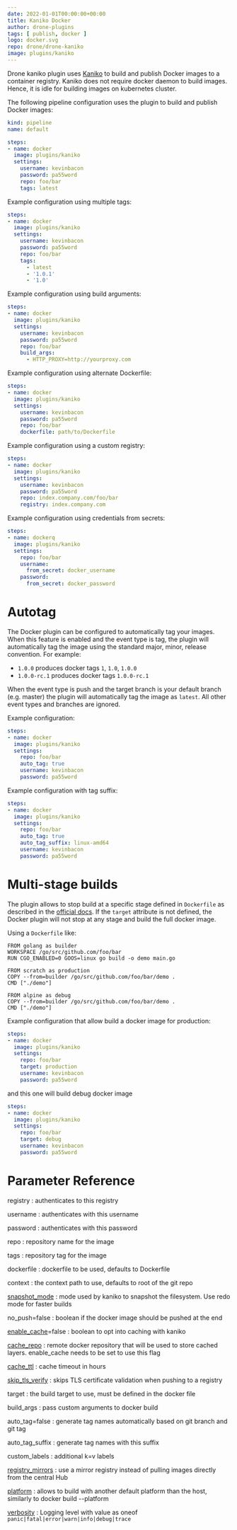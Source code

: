 ```yaml
---
date: 2022-01-01T00:00:00+00:00
title: Kaniko Docker
author: drone-plugins
tags: [ publish, docker ]
logo: docker.svg
repo: drone/drone-kaniko
image: plugins/kaniko
---
```


Drone kaniko plugin uses [Kaniko](https://github.com/GoogleContainerTools/kaniko) to build and publish Docker images to a container registry. Kaniko does not require docker daemon to build images. Hence, it is idle for building images on kubernetes cluster.


The following pipeline configuration uses the plugin to build and publish Docker images:

```yaml
kind: pipeline
name: default

steps:
- name: docker
  image: plugins/kaniko
  settings:
    username: kevinbacon
    password: pa55word
    repo: foo/bar
    tags: latest
```

Example configuration using multiple tags:

```yaml
steps:
- name: docker
  image: plugins/kaniko
  settings:
    username: kevinbacon
    password: pa55word
    repo: foo/bar
    tags:
      - latest
      - '1.0.1'
      - '1.0'
```

Example configuration using build arguments:

```yaml
steps:
- name: docker
  image: plugins/kaniko
  settings:
    username: kevinbacon
    password: pa55word
    repo: foo/bar
    build_args:
      - HTTP_PROXY=http://yourproxy.com
```

Example configuration using alternate Dockerfile:

```yaml
steps:
- name: docker
  image: plugins/kaniko
  settings:
    username: kevinbacon
    password: pa55word
    repo: foo/bar
    dockerfile: path/to/Dockerfile
```

Example configuration using a custom registry:

```yaml
steps:
- name: docker
  image: plugins/kaniko
  settings:
    username: kevinbacon
    password: pa55word
    repo: index.company.com/foo/bar
    registry: index.company.com
```

Example configuration using credentials from secrets:

```yaml
steps:
- name: dockerq
  image: plugins/kaniko
  settings:
    repo: foo/bar
    username:
      from_secret: docker_username
    password:
      from_secret: docker_password
```

# Autotag

The Docker plugin can be configured to automatically tag your images. When this feature is enabled and the event type is tag, the plugin will automatically tag the image using the standard major, minor, release convention. For example:

* `1.0.0` produces docker tags `1`, `1.0`, `1.0.0`
* `1.0.0-rc.1` produces docker tags `1.0.0-rc.1`

When the event type is push and the target branch is your default branch (e.g. master) the plugin will automatically tag the image as `latest`. All other event types and branches are ignored.

Example configuration:

```yaml
steps:
- name: docker  
  image: plugins/kaniko
  settings:
    repo: foo/bar
    auto_tag: true
    username: kevinbacon
    password: pa55word
```

Example configuration with tag suffix:

```yaml
steps:
- name: docker  
  image: plugins/kaniko
  settings:
    repo: foo/bar
    auto_tag: true
    auto_tag_suffix: linux-amd64
    username: kevinbacon
    password: pa55word
```

# Multi-stage builds

The plugin allows to stop build at a specific stage defined in `Dockerfile` as described in the [official docs](https://docs.docker.com/develop/develop-images/multistage-build/#name-your-build-stages).
If the `target` attribute is not defined, the Docker plugin will not stop at any stage and build the full docker image.

Using a `Dockerfile` like:

```
FROM golang as builder
WORKSPACE /go/src/github.com/foo/bar
RUN CGO_ENABLED=0 GOOS=linux go build -o demo main.go

FROM scratch as production
COPY --from=builder /go/src/github.com/foo/bar/demo .
CMD ["./demo"]

FROM alpine as debug
COPY --from=builder /go/src/github.com/foo/bar/demo .
CMD ["./demo"]
```

Example configuration that allow build a docker image for production:

```yaml
steps:
- name: docker  
  image: plugins/kaniko
  settings:
    repo: foo/bar
    target: production
    username: kevinbacon
    password: pa55word
```

and this one will build debug docker image

```yaml
steps:
- name: docker  
  image: plugins/kaniko
  settings:
    repo: foo/bar
    target: debug
    username: kevinbacon
    password: pa55word
```

# Parameter Reference

registry
: authenticates to this registry

username
: authenticates with this username

password
: authenticates with this password

repo
: repository name for the image

tags
: repository tag for the image

dockerfile
: dockerfile to be used, defaults to Dockerfile

context
: the context path to use, defaults to root of the git repo

[snapshot_mode](https://github.com/GoogleContainerTools/kaniko#--snapshotmode)
: mode used by kaniko to snapshot the filesystem. Use redo mode for faster builds 

no_push=false
: boolean if the docker image should be pushed at the end

[enable_cache](https://github.com/GoogleContainerTools/kaniko#--cache)=false
: boolean to opt into caching with kaniko

[cache_repo](https://github.com/GoogleContainerTools/kaniko#--cache-repo)
: remote docker repository that will be used to store cached layers. enable_cache needs to be set to use this flag

[cache_ttl](https://github.com/GoogleContainerTools/kaniko#--cache-ttl-duration)
: cache timeout in hours

[skip_tls_verify](https://github.com/GoogleContainerTools/kaniko#--skip-tls-verify)
: skips TLS certificate validation when pushing to a registry

target
: the build target to use, must be defined in the docker file

build_args
: pass custom arguments to docker build

auto_tag=false
: generate tag names automatically based on git branch and git tag

auto_tag_suffix
: generate tag names with this suffix

custom_labels
: additional k=v labels

[registry_mirrors](https://github.com/GoogleContainerTools/kaniko#--registry-mirror)
: use a mirror registry instead of pulling images directly from the central Hub

[platform](https://github.com/GoogleContainerTools/kaniko#--customPlatform)
: allows to build with another default platform than the host, similarly to docker build --platform

[verbosity](https://github.com/GoogleContainerTools/kaniko#--verbosity)
: Logging level with value as oneof `panic|fatal|error|warn|info|debug|trace` 